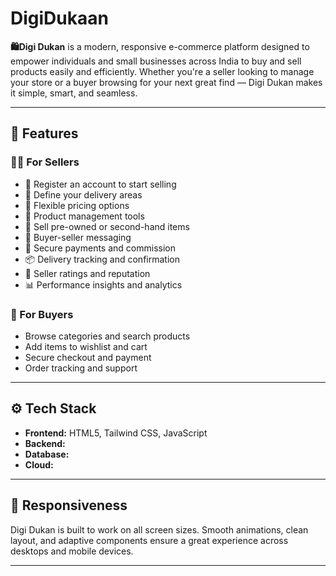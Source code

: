 # DigiDukaan

**🛍️Digi Dukan** is a modern, responsive e-commerce platform designed to empower individuals and small businesses across India to buy and sell products easily and efficiently. Whether you're a seller looking to manage your store or a buyer browsing for your next great find — Digi Dukan makes it simple, smart, and seamless.

---

## 📌 Features

### 🧑‍💼 For Sellers
- 📄 Register an account to start selling
- 🚚 Define your delivery areas
- 💸 Flexible pricing options
- 🧰 Product management tools
- 🔁 Sell pre-owned or second-hand items
- 💬 Buyer-seller messaging
- 🔐 Secure payments and commission
- 📦 Delivery tracking and confirmation
- 🌟 Seller ratings and reputation
- 📊 Performance insights and analytics

### 🛒 For Buyers
- Browse categories and search products
- Add items to wishlist and cart
- Secure checkout and payment
- Order tracking and support

---

## ⚙️ Tech Stack

- **Frontend:** HTML5, Tailwind CSS, JavaScript
- **Backend:** 
- **Database:** 
- **Cloud:**

---

## 📱 Responsiveness

Digi Dukan is built to work on all screen sizes. Smooth animations, clean layout, and adaptive components ensure a great experience across desktops and mobile devices.

---
